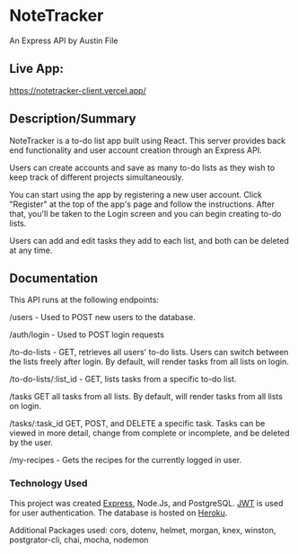 # NoteTracker

An Express API by Austin File
## Live App: 
https://notetracker-client.vercel.app/

## Description/Summary
NoteTracker is a to-do list app built using React. This server provides back end functionality and user account creation through an Express API.

Users can create accounts and save as many to-do lists as they wish to keep track of different projects simultaneously.

You can start using the app by registering a new user account. Click "Register" at the top of the app's page and follow the instructions. After that, you'll be taken to the Login screen and you can begin creating to-do lists.

Users can add and edit tasks they add to each list, and both can be deleted at any time.

## Documentation
This API runs at the following endpoints:

/users - Used to POST new users to the database.

/auth/login - Used to POST login requests

/to-do-lists - GET, retrieves all users' to-do lists. Users can switch between the lists freely after login. By default, will render tasks from all lists on login.

/to-do-lists/:list_id - GET, lists tasks from a specific to-do list. 

/tasks GET all tasks from all lists. By default, will render tasks from all lists on login.

/tasks/:task_id GET, POST, and DELETE a specific task. Tasks can be viewed in more detail, change from complete or incomplete, and be deleted by the user.


/my-recipes - Gets the recipes for the currently logged in user.
### Technology Used
This project was created [Express](https://expressjs.com/), Node.Js, and PostgreSQL. [JWT](https://jwt.io/) is used for user authentication. The database is hosted on [Heroku](https://www.heroku.com/).

Additional Packages used: cors, dotenv, helmet, morgan, knex, winston, postgrator-cli, chai, mocha, nodemon